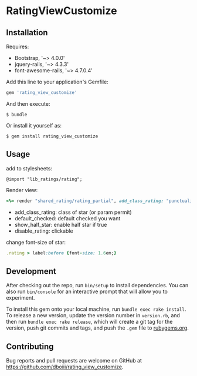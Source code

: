 # RatingViewCustomize


## Installation

Requires: 
- Bootstrap, '~> 4.0.0'
- jquery-rails, '~> 4.3.3'
- font-awesome-rails, '~> 4.7.0.4'

Add this line to your application's Gemfile:

```ruby
gem 'rating_view_customize'
```

And then execute:

    $ bundle

Or install it yourself as:

    $ gem install rating_view_customize

## Usage

add to stylesheets:

```
@import "lib_ratings/rating";
```

Render view: 

```ruby
<%= render "shared_rating/rating_partial", add_class_rating: "punctuality", default_checked: 3, show_half_star: false, disable_rating: false %>
```
- add_class_rating: class of star (or param permit)
- default_checked: default checked you want
- show_half_star: enable half star if true
- disable_rating: clickable

change font-size of star:
```ruby
.rating > label:before {font-size: 1.6em;}
```

## Development

After checking out the repo, run `bin/setup` to install dependencies. You can also run `bin/console` for an interactive prompt that will allow you to experiment.

To install this gem onto your local machine, run `bundle exec rake install`. To release a new version, update the version number in `version.rb`, and then run `bundle exec rake release`, which will create a git tag for the version, push git commits and tags, and push the `.gem` file to [rubygems.org](https://rubygems.org).

## Contributing

Bug reports and pull requests are welcome on GitHub at https://github.com/dboiii/rating_view_customize.

